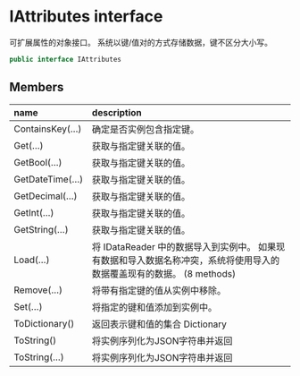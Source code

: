 # IAttributes interface

可扩展属性的对象接口。 系统以键/值对的方式存储数据，键不区分大小写。

``` c#
public interface IAttributes
```

## Members

| name | description |
| :----- | :----- |
|ContainsKey(…)	|确定是否实例包含指定键。|
|Get(…)	|获取与指定键关联的值。|
|GetBool(…)	|获取与指定键关联的值。|
|GetDateTime(…)	|获取与指定键关联的值。|
|GetDecimal(…)	|获取与指定键关联的值。|
|GetInt(…)	|获取与指定键关联的值。|
|GetString(…)	|获取与指定键关联的值。|
|Load(…)	|将 IDataReader 中的数据导入到实例中。 如果现有数据和导入数据名称冲突，系统将使用导入的数据覆盖现有的数据。 (8 methods)|
|Remove(…)	|将带有指定键的值从实例中移除。|
|Set(…)	|将指定的键和值添加到实例中。|
|ToDictionary()	|返回表示键和值的集合 Dictionary|
|ToString()	|将实例序列化为JSON字符串并返回|
|ToString(…)	|将实例序列化为JSON字符串并返回|

